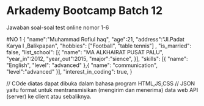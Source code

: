 # Arkademy Bootcamp Batch 12
Jawaban soal-soal test online nomor 1-6

#NO 1
    {
    "name":"Muhammad Rofiul haq",
    "age":21,
    "address":"Jl.Padat Karya I ,Balikpapan",
    "hobbies": ["Football", "table tennis"] ,
    "is_married": false,
    "list_school": [{
      "name": "MA ALKHAIRAT PUSAT PALU",
      "year_in":2012,
      "year_out":2015,
      "major":"sience",
    }], 
    "skills": [{
      "name": "English",
      "level": "advanced"
    },{
      "name": "communication",
      "level":"advanced"
    }],
    "interest_in_coding": true,
  }


  // COde diatas dapat dibuka dalam bahasa program HTML,JS,CSS
  // JSON yaitu format untuk mentransmisikan (mengirim dan menerima) data web API (server) ke client atau sebaliknya.

